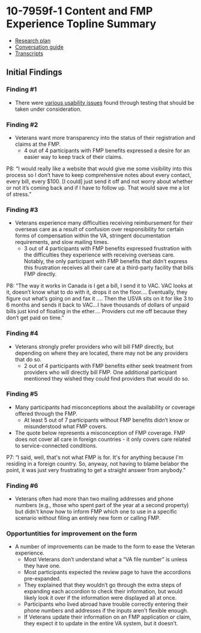 # **10-7959f-1 Content and FMP Experience Topline Summary**

- [Research plan](https://github.com/department-of-veterans-affairs/va.gov-team/blob/master/products/health-care/foreign-medical-program/10-7959f-1/research/users/research-plan.md)
- [Conversation guide](https://github.com/department-of-veterans-affairs/va.gov-team/blob/master/products/health-care/foreign-medical-program/10-7959f-1/research/users/conversation-guide.md)
- [Transcripts](https://dvagov.sharepoint.com/:f:/r/sites/vaivc/Shared%20Documents/Forms%20Modernization/10-7959f-1%20(FMP%20registration)/Research/Scrubbed%20Transcripts?csf=1&web=1&e=8SZOSM)


## **Initial Findings**


### Finding #1



* There were [various usability issues](https://github.com/department-of-veterans-affairs/va.gov-team/blob/master/products/health-care/foreign-medical-program/10-7959f-1/research/users/preliminary-research-findings.md) found through testing that should be taken under consideration.


### Finding #2



* Veterans want more transparency into the status of their registration and claims at the FMP.
    * 4 out of 4 participants with FMP benefits expressed a desire for an easier way to keep track of their claims. 

P8: “I would really like a website that would give me some visibility into this process so I don’t have to keep comprehensive notes about every contact, every bill, every $100. [I could] just send it off and not worry about whether or not it’s coming back and if I have to follow up. That would save me a lot of stress.”


### Finding #3



* Veterans experience many difficulties receiving reimbursement for their overseas care as a result of confusion over responsibility for certain forms of compensation within the VA, stringent documentation requirements, and slow mailing times. 
    * 3 out of 4 participants with FMP benefits expressed frustration with the difficulties they experience with receiving overseas care. Notably, the only participant with FMP benefits that didn’t express this frustration receives all their care at a third-party facility that bills FMP directly.

P8: “The way it works in Canada is I get a bill, I send it to VAC. VAC looks at it, doesn’t know what to do with it, drops it on the floor…. Eventually, they figure out what’s going on and fax it .... Then the USVA sits on it for like 3 to 6 months and sends it back to VAC…I have thousands of dollars of unpaid bills just kind of floating in the ether…. Providers cut me off because they don’t get paid on time.”


### Finding #4



* Veterans strongly prefer providers who will bill FMP directly, but depending on where they are located, there may not be any providers that do so.
    * 2 out of 4 participants with FMP benefits either seek treatment from providers who will directly bill FMP. One additional participant mentioned they wished they could find providers that would do so. 


### Finding #5



* Many participants had misconceptions about the availability or coverage offered through the FMP. 
    * At least 5 out of 7 participants without FMP benefits didn’t know or misunderstood what FMP covers. 
* The quote below represents a misconception of FMP coverage. FMP does not cover all care in foreign countries - it only covers care related to service-connected conditions.

P7: “I said, well, that's not what FMP is for. It's for anything because I'm residing in a foreign country. So, anyway, not having to blame belabor the point, it was just very frustrating to get a straight answer from anybody.”


### Finding #6



* Veterans often had more than two mailing addresses and phone numbers (e.g., those who spent part of the year at a second property) but didn't know how to inform FMP which one to use in a specific scenario without filing an entirely new form or calling FMP. 


### Opportuntities for improvement on the form



* A number of improvements can be made to the form to ease the Veteran experience.
    * Most Veterans don’t understand what a “VA file number” is unless they have one.
    * Most participants expected the review page to have the accordions pre-expanded.
    * They explained that they wouldn’t go through the extra steps of expanding each accordion to check their information, but would likely look it over if the information were displayed all at once.
    * Participants who lived abroad have trouble correctly entering their phone numbers and addresses if the inputs aren’t flexible enough.
    * If Veterans update their information on an FMP application or claim, they expect it to update in the entire VA system, but it doesn’t. 
